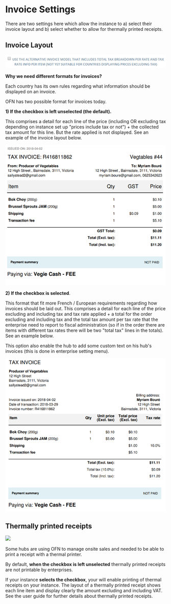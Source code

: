# Invoice Settings

There are two settings here which allow the instance to a) select their invoice layout and b) select whether to allow for thermally printed receipts.

## Invoice Layout

![](../.gitbook/assets/Invoicelayout.png)

**Why we need different formats for invoices?**

Each country has its own rules regarding what information should be displayed on an invoice.

OFN has two possible format for invoices today.

**1) If the checkbox is left unselected (the default).**

This comprises a detail for each line of the price (including OR excluding tax depending on instance set up "prices include tax or not") + the collected tax amount for this line. But the rate applied is not displayed. See an example of the invoice layout below.

![](<../.gitbook/assets/Screenshot from 2018-04-02 11-49-41.png>)

**2) If the checkbox is selected**.

This format that fit more French / European requirements regarding how invoices should be laid out. This comprises a detail for each line of the price excluding and including tax and tax rate applied + a total for the order excluding and including tax and the total tax amount per tax rate that the enterprise need to report to fiscal administration (so if in the order there are items with different tax rates there will be two "total tax" lines in the totals). See an example below.

This option also enable the hub to add some custom text on his hub's invoices (this is done in enterprise setting menu).

![](<../.gitbook/assets/Screenshot from 2018-04-02 11-50-30.png>)

## Thermally printed receipts

![](../.gitbook/assets/thermalreceipts.png)

Some hubs are using OFN to manage onsite sales and needed to be able to print a receipt with a thermal printer.

By default, **when the checkbox is left unselected** thermally printed receipts are not printable by enterprises.

If your instance **selects the checkbox**, your will enable printing of thermal receipts on your instance. The layout of a thermally printed receipt shows each line item and display clearly the amount excluding and including VAT. See the user guide for further details about thermally printed receipts.

